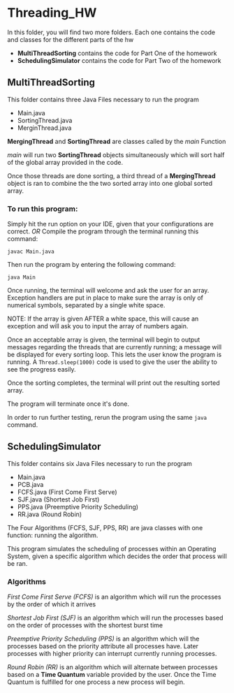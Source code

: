 # Threading_HW
In this folder, you will find two more folders.
Each one contains the code and classes for the different parts of the hw
  - **MultiThreadSorting** contains the code for Part One of the homework
  - **SchedulingSimulator** contains the code for Part Two of the homework
  
## MultiThreadSorting
This folder contains three Java Files necessary to run the program
  - Main.java
  - SortingThread.java
  - MerginThread.java


 **MergingThread** and **SortingThread** are classes called by the *main* Function
 
 
 *main* will run two **SortingThread** objects simultaneously which will sort half of the global array provided in the code.
 
 
 Once those threads are done sorting, a third thread of a **MergingThread** object is ran to combine the the two sorted array into one global sorted array.
 

 
### To run this program:
 
Simply hit the run option on your IDE, given that your configurations are correct.
*OR*
Compile the program through the terminal running this command:


`javac Main.java`


Then run the program by entering the following command:


`java Main`
 
 
 Once running, the terminal will welcome and ask the user for an array. Exception handlers are put in place to make sure the array is only of numerical symbols, separated by a single white space. 
 
 
 NOTE: If the array is given AFTER a white space, this will cause an exception and will ask you to input the array of numbers again.
 
 
 Once an acceptable array is given, the terminal will begin to output messages regarding the threads that are currently running; a message will be displayed for every sorting loop. This lets the user know the program is running. A `Thread.sleep(1000)` code is used to give the user the ability to see the progress easily.
 
 Once the sorting completes, the terminal will print out the resulting sorted array.
 
 
 The program will terminate once it's done.
 
 
 In order to run further testing, rerun the program using the same `java` command.
 
 
 ## SchedulingSimulator
 This folder contains six Java Files necessary to run the program
  - Main.java
  - PCB.java
  - FCFS.java (First Come First Serve)
  - SJF.java (Shortest Job First)
  - PPS.java (Preemptive Priority Scheduling)
  - RR.java (Round Robin)

The Four Algorithms (FCFS, SJF, PPS, RR) are java classes with one function: running the algorithm.


This program simulates the scheduling of processes within an Operating System, given a specific algorithm which decides the order that process will be ran.

### Algorithms

*First Come First Serve (FCFS)* is an algorithm which will run the processes by the order of which it arrives

*Shortest Job First (SJF)* is an algorithm which will run the processes based on the order of processes with the shortest burst time

*Preemptive Priority Scheduling (PPS)* is an algorithm which will the processes based on the priority attribute all processes have. Later processes with higher priority can interrupt currently running processes.

*Round Robin (RR)* is an algorithm which will alternate between processes based on a **Time Quantum** variable provided by the user. Once the Time Quantum is fulfilled for one process a new process will begin.


